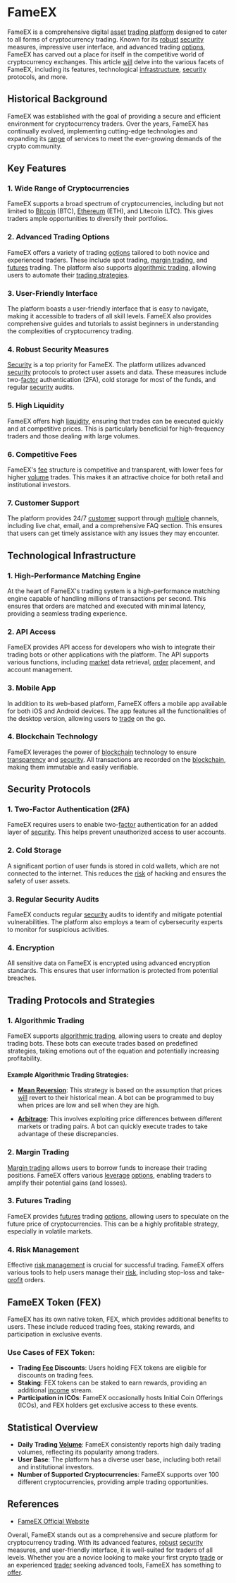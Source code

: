 # FameEX

FameEX is a comprehensive digital [asset](../a/asset.md) [trading platform](../t/trading_platform.md) designed to cater to all forms of cryptocurrency trading. Known for its [robust](../r/robust.md) [security](../s/security.md) measures, impressive user interface, and advanced trading [options](../o/options.md), FameEX has carved out a place for itself in the competitive world of cryptocurrency exchanges. This article [will](../w/will.md) delve into the various facets of FameEX, including its features, technological [infrastructure](../i/infrastructure.md), [security](../s/security.md) protocols, and more.

## Historical Background

FameEX was established with the goal of providing a secure and efficient environment for cryptocurrency traders. Over the years, FameEX has continually evolved, implementing cutting-edge technologies and expanding its [range](../r/range.md) of services to meet the ever-growing demands of the crypto community.

## Key Features

### 1. Wide Range of Cryptocurrencies

FameEX supports a broad spectrum of cryptocurrencies, including but not limited to [Bitcoin](../b/bitcoin.md) (BTC), [Ethereum](../e/ethereum_.md) (ETH), and Litecoin (LTC). This gives traders ample opportunities to diversify their portfolios.

### 2. Advanced Trading Options

FameEX offers a variety of trading [options](../o/options.md) tailored to both novice and experienced traders. These include spot trading, [margin trading](../m/margin_trading.md), and [futures](../f/futures.md) trading. The platform also supports [algorithmic trading](../a/accountability.md), allowing users to automate their [trading strategies](../t/trading_strategies.md).

### 3. User-Friendly Interface

The platform boasts a user-friendly interface that is easy to navigate, making it accessible to traders of all skill levels. FameEX also provides comprehensive guides and tutorials to assist beginners in understanding the complexities of cryptocurrency trading.

### 4. Robust Security Measures

[Security](../s/security.md) is a top priority for FameEX. The platform utilizes advanced [security](../s/security.md) protocols to protect user assets and data. These measures include two-[factor](../f/factor.md) authentication (2FA), cold storage for most of the funds, and regular [security](../s/security.md) audits.

### 5. High Liquidity

FameEX offers high [liquidity](../l/liquidity.md), ensuring that trades can be executed quickly and at competitive prices. This is particularly beneficial for high-frequency traders and those dealing with large volumes.

### 6. Competitive Fees

FameEX's [fee](../f/fee.md) structure is competitive and transparent, with lower fees for higher [volume](../v/volume.md) trades. This makes it an attractive choice for both retail and institutional investors.

### 7. Customer Support

The platform provides 24/7 [customer](../c/customer.md) support through [multiple](../m/multiple.md) channels, including live chat, email, and a comprehensive FAQ section. This ensures that users can get timely assistance with any issues they may encounter.

## Technological Infrastructure

### 1. High-Performance Matching Engine

At the heart of FameEX's trading system is a high-performance matching engine capable of handling millions of transactions per second. This ensures that orders are matched and executed with minimal latency, providing a seamless trading experience.

### 2. API Access

FameEX provides API access for developers who wish to integrate their trading bots or other applications with the platform. The API supports various functions, including [market](../m/market.md) data retrieval, [order](../o/order.md) placement, and account management.

### 3. Mobile App

In addition to its web-based platform, FameEX offers a mobile app available for both iOS and Android devices. The app features all the functionalities of the desktop version, allowing users to [trade](../t/trade.md) on the go.

### 4. Blockchain Technology

FameEX leverages the power of [blockchain](../b/blockchain_in_trading.md) technology to ensure [transparency](../t/transparency.md) and [security](../s/security.md). All transactions are recorded on the [blockchain](../b/blockchain_in_trading.md), making them immutable and easily verifiable.

## Security Protocols

### 1. Two-Factor Authentication (2FA)

FameEX requires users to enable two-[factor](../f/factor.md) authentication for an added layer of [security](../s/security.md). This helps prevent unauthorized access to user accounts.

### 2. Cold Storage

A significant portion of user funds is stored in cold wallets, which are not connected to the internet. This reduces the [risk](../r/risk.md) of hacking and ensures the safety of user assets.

### 3. Regular Security Audits

FameEX conducts regular [security](../s/security.md) audits to identify and mitigate potential vulnerabilities. The platform also employs a team of cybersecurity experts to monitor for suspicious activities.

### 4. Encryption

All sensitive data on FameEX is encrypted using advanced encryption standards. This ensures that user information is protected from potential breaches.

## Trading Protocols and Strategies

### 1. Algorithmic Trading

FameEX supports [algorithmic trading](../a/accountability.md), allowing users to create and deploy trading bots. These bots can execute trades based on predefined strategies, taking emotions out of the equation and potentially increasing profitability.

#### Example Algorithmic Trading Strategies:

- **[Mean Reversion](../m/mean_reversion.md)**: This strategy is based on the assumption that prices [will](../w/will.md) revert to their historical mean. A bot can be programmed to buy when prices are low and sell when they are high.
  
- **[Arbitrage](../a/arbitrage.md)**: This involves exploiting price differences between different markets or trading pairs. A bot can quickly execute trades to take advantage of these discrepancies.

### 2. Margin Trading

[Margin trading](../m/margin_trading.md) allows users to borrow funds to increase their trading positions. FameEX offers various [leverage](../l/leverage.md) [options](../o/options.md), enabling traders to amplify their potential gains (and losses).

### 3. Futures Trading

FameEX provides [futures](../f/futures.md) trading [options](../o/options.md), allowing users to speculate on the future price of cryptocurrencies. This can be a highly profitable strategy, especially in volatile markets.

### 4. Risk Management

Effective [risk management](../r/risk_management.md) is crucial for successful trading. FameEX offers various tools to help users manage their [risk](../r/risk.md), including stop-loss and take-[profit](../p/profit.md) orders.

## FameEX Token (FEX)

FameEX has its own native token, FEX, which provides additional benefits to users. These include reduced trading fees, staking rewards, and participation in exclusive events.

### Use Cases of FEX Token:

- **Trading [Fee](../f/fee.md) Discounts**: Users holding FEX tokens are eligible for discounts on trading fees.
- **Staking**: FEX tokens can be staked to earn rewards, providing an additional [income](../i/income.md) stream.
- **Participation in ICOs**: FameEX occasionally hosts Initial Coin Offerings (ICOs), and FEX holders get exclusive access to these events.

## Statistical Overview

- **Daily Trading [Volume](../v/volume.md)**: FameEX consistently reports high daily trading volumes, reflecting its popularity among traders.
- **User Base**: The platform has a diverse user base, including both retail and institutional investors.
- **Number of Supported Cryptocurrencies**: FameEX supports over 100 different cryptocurrencies, providing ample trading opportunities.

## References
- [FameEX Official Website](https://www.fameex.com)

Overall, FameEX stands out as a comprehensive and secure platform for cryptocurrency trading. With its advanced features, [robust](../r/robust.md) [security](../s/security.md) measures, and user-friendly interface, it is well-suited for traders of all levels. Whether you are a novice looking to make your first crypto [trade](../t/trade.md) or an experienced [trader](../t/trader.md) seeking advanced tools, FameEX has something to [offer](../o/offer.md).